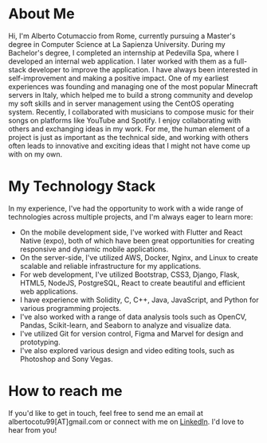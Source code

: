 # About Me 
Hi, I'm Alberto Cotumaccio from Rome, currently pursuing a Master's degree in Computer Science at La Sapienza University. During my Bachelor's degree, I completed an internship at Pedevilla Spa, where I developed an internal web application. I later worked with them as a full-stack developer to improve the application. I have always been interested in self-improvement and making a positive impact. One of my earliest experiences was founding and managing one of the most popular Minecraft servers in Italy, which helped me to build a strong community and develop my soft skills and in server management using the CentOS operating system. Recently, I collaborated with musicians to compose music for their songs on platforms like YouTube and Spotify. I enjoy collaborating with others and exchanging ideas in my work. For me, the human element of a project is just as important as the technical side, and working with others often leads to innovative and exciting ideas that I might not have come up with on my own.

# My Technology Stack
In my experience, I've had the opportunity to work with a wide range of technologies across multiple projects, and I'm always eager to learn more: 
- On the mobile development side, I've worked with Flutter and React Native (expo), both of which have been great opportunities for creating responsive and dynamic mobile applications. 
- On the server-side, I've utilized AWS, Docker, Nginx, and Linux to create scalable and reliable infrastructure for my applications. 
- For web development, I've utilized Bootstrap, CSS3, Django, Flask, HTML5, NodeJS, PostgreSQL, React to create beautiful and efficient web applications. 
- I have experience with Solidity, C, C++, Java, JavaScript, and Python for various programming projects. 
- I've also worked with a range of data analysis tools such as OpenCV, Pandas, Scikit-learn, and Seaborn to analyze and visualize data.
- I've utilized Git for version control, Figma and Marvel for design and prototyping.
- I've also explored various design and video editing tools, such as Photoshop and Sony Vegas.

# How to reach me
If you'd like to get in touch, feel free to send me an email at albertocotu99[AT]gmail.com or connect with me on [LinkedIn](https://www.linkedin.com/in/alberto-cotumaccio-8b8443229/). I'd love to hear from you!
